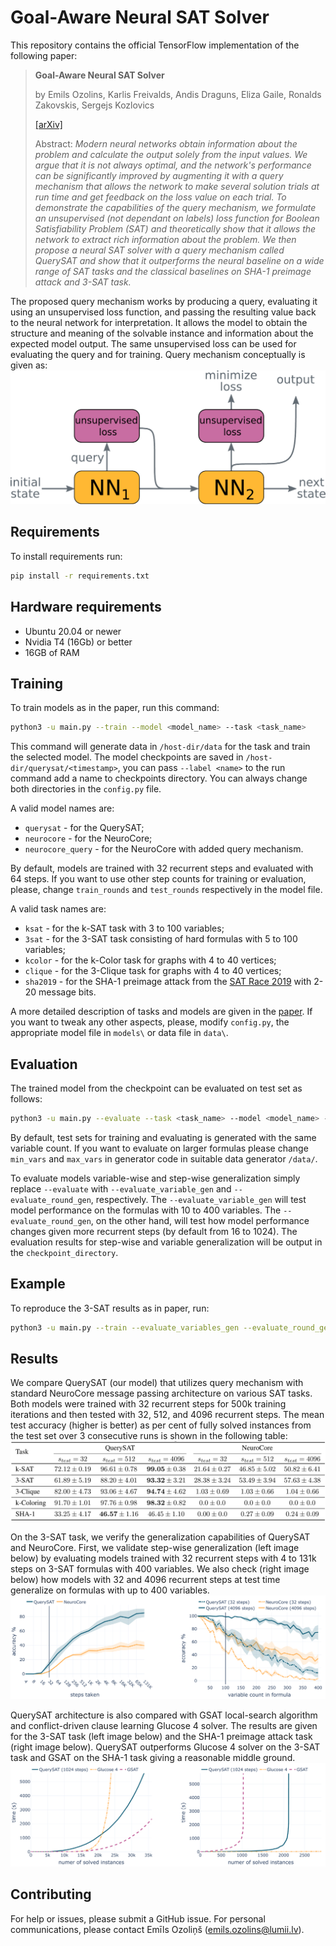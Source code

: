 # Goal-Aware Neural SAT Solver

This repository contains the official TensorFlow implementation of the following paper:
> **Goal-Aware Neural SAT Solver**
> 
> by  Emils Ozolins, Karlis Freivalds, Andis Draguns, Eliza Gaile, Ronalds Zakovskis, Sergejs Kozlovics 
> 
> [[arXiv]](https://github.com/LUMII-Syslab/QuerySAT)
> 
>  Abstract: _Modern neural networks obtain information about the problem and calculate the output solely from the input values. We argue that it is not always optimal, and the network's performance can be significantly improved by augmenting it with a query mechanism that allows the network to make several solution trials at run time and get feedback on the loss value on each trial. To demonstrate the capabilities of the query mechanism, we formulate an unsupervised (not dependant on labels) loss function for Boolean Satisfiability Problem (SAT) and theoretically show that it allows the network to extract rich information about the problem. We then propose a neural SAT solver with a query mechanism called QuerySAT and show that it outperforms the neural baseline on a wide range of SAT tasks and the classical baselines on SHA-1 preimage attack and 3-SAT task._


The proposed query mechanism works by producing a query, evaluating it using an unsupervised loss function, and passing the resulting value back to the neural network for interpretation. It allows the model to obtain the structure and meaning of the solvable instance and information about the expected model output. The same unsupervised loss can be used for evaluating the query and for training. Query mechanism conceptually is given as:
![Making Queries](assets/query_making.png)


## Requirements

To install requirements run:

```sh
pip install -r requirements.txt
```

## Hardware requirements

* Ubuntu 20.04 or newer
* Nvidia T4 (16Gb) or better
* 16GB of RAM

## Training

To train models as in the paper, run this command:
```sh
python3 -u main.py --train --model <model_name> --task <task_name>
```
This command will generate data in `/host-dir/data` for the task and train the selected model. 
The model checkpoints are saved in `/host-dir/querysat/<timestamp>`, you can pass `--label <name>` to the run command add a name to checkpoints directory.
You can always change both directories in the `config.py` file.

A valid model names are:
* `querysat` - for the QuerySAT;
* `neurocore` - for the NeuroCore;
* `neurocore_query` - for the NeuroCore with added query mechanism.

By default, models are trained with 32 recurrent steps and evaluated with 64 steps. If you want to use other step counts for training or evaluation, please, change
`train_rounds` and `test_rounds` respectively in the model file. 

A valid task names are:
* `ksat` - for the k-SAT task with 3 to 100 variables;
* `3sat` - for the 3-SAT task consisting of hard formulas with 5 to 100 variables;
* `kcolor` - for the k-Color task for graphs with 4 to 40 vertices;
* `clique` - for the 3-Clique task for graphs with 4 to 40 vertices;
* `sha2019` - for the SHA-1 preimage attack from the [SAT Race 2019](http://sat-race-2019.ciirc.cvut.cz/) with 2-20 message bits.

A more detailed description of tasks and models are given in the [paper](https://github.com/LUMII-Syslab/QuerySAT).
If you want to tweak any other aspects, please, modify `config.py`, the appropriate model file in `models\` or data file in `data\`.

## Evaluation

The trained model from the checkpoint can be evaluated on test set as follows:

```sh
python3 -u main.py --evaluate --task <task_name> --model <model_name> --restore <checkpoint_directory>
```
By default, test sets for training and evaluating is generated with the same variable count. If you want to evaluate on larger formulas
please change `min_vars` and `max_vars` in generator code in suitable data generator `/data/`.

To evaluate models variable-wise and step-wise generalization simply replace `--evaluate` with `--evaluate_variable_gen` and `--evaluate_round_gen`, respectively. The `--evaluate_variable_gen` will test model performance on the formulas with 10 to 400 variables. The `--evaluate_round_gen`, on the other hand, will test how model performance changes given more recurrent steps (by default from 16 to 1024). The evaluation results for step-wise and variable generalization will be output in the `checkpoint_directory`.

## Example
To reproduce the 3-SAT results as in paper, run:
```sh
python3 -u main.py --train --evaluate_variables_gen --evaluate_round_gen --task 3-sat --model querysat
```

## Results

We compare QuerySAT (our model) that utilizes query mechanism with standard NeuroCore message passing architecture on various SAT tasks.
Both models were trained with 32 recurrent steps for 500k training iterations and then tested with 32, 512, and 4096 recurrent steps.
The mean test accuracy (higher is better) as per cent of fully solved instances from the test set over 3 consecutive runs is shown in the following table:
![querysat_vs_neurocore](assets/results_table.png)

On the 3-SAT task, we verify the generalization capabilities of QuerySAT and NeuroCore. First, we validate step-wise generalization (left image below) by evaluating models trained with 32 recurrent steps with 4 to 131k steps on 3-SAT formulas with 400 variables. We also check (right image below) how models with 32 and 4096 recurrent steps at test time generalize on formulas with up to 400 variables.
![querysat_vs_neurocore](assets/querysat_vs_neurocore.png)


QuerySAT architecture is also compared with GSAT local-search algorithm and conflict-driven clause learning Glucose 4 solver. The results are given for the 3-SAT task (left image below) and the SHA-1 preimage attack task (right image below). QuerySAT outperforms Glucose 4 solver on the 3-SAT task and GSAT on the SHA-1 task giving a reasonable middle ground.
![querysat_vs_classical](assets/querysat_vs_classical.png)

## Contributing
For help or issues, please submit a GitHub issue.
For personal communications, please contact Emīls Ozoliņš (emils.ozolins@lumii.lv).
